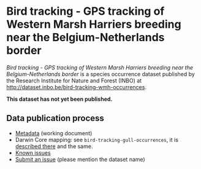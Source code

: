 # Bird tracking - GPS tracking of Western Marsh Harriers breeding near the Belgium-Netherlands border

*Bird tracking - GPS tracking of Western Marsh Harriers breeding near the Belgium-Netherlands border* is a species occurrence dataset published by the Research Institute for Nature and Forest (INBO) at http://dataset.inbo.be/bird-tracking-wmh-occurrences.

**This dataset has not yet been published.**

## Data publication process

* [Metadata](metadata.md) (working document)
* Darwin Core mapping: see `bird-tracking-gull-occurrences`, it is [described there](../bird-tracking-gull-occurrences) and the same.
* [Known issues](https://github.com/LifeWatchINBO/data-publication/labels/bird-tracking-wmh-occurrences)
* [Submit an issue](https://github.com/LifeWatchINBO/data-publication/issues/new) (please mention the dataset name)

